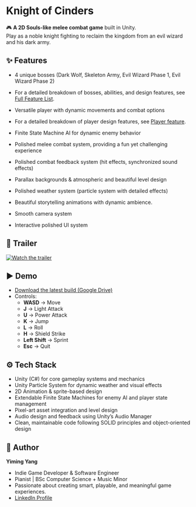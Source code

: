 # Knight of Cinders

🎮 **A 2D Souls-like melee combat game** built in Unity.  
Play as a noble knight fighting to reclaim the kingdom from an evil wizard and his dark army.

## ✨ Features
- 4 unique bosses (Dark Wolf, Skeleton Army, Evil Wizard Phase 1, Evil Wizard Phase 2)
  
- For a detailed breakdown of bosses, abilities, and design features, see [Full Feature List](BOSS_FEATURE.md).

- Versatile player with dynamic movements and combat options
- For a detailed breakdown of player design features, see [Player feature](PLAYER_FEATURE.md).
- Finite State Machine AI for dynamic enemy behavior
- Polished melee combat system, providing a fun yet challenging experience
- Polished combat feedback system (hit effects, synchronized sound effects)
- Parallax backgrounds & atmospheric and beautiful level design
- Polished weather system (particle system with detailed effects)
- Beautiful storytelling animations with dynamic ambience.
- Smooth camera system
- Interactive polished UI system

## 🎥 Trailer
[![Watch the trailer](https://img.youtube.com/vi/DgtHopB85VI/maxresdefault.jpg)](https://www.youtube.com/watch?v=DgtHopB85VI)

## ▶️ Demo
- [Download the latest build (Google Drive)](https://drive.google.com/file/d/1hqf1JtwtrV-ngLj06k_RqCCNM3AOiRq6/view?usp=drive_link)
- Controls:  
  - **WASD** → Move  
  - **J** → Light Attack  
  - **U** → Power Attack  
  - **K** → Jump  
  - **L** → Roll  
  - **H** → Shield Strike  
  - **Left Shift** → Sprint  
  - **Esc** → Quit

## ⚙️ Tech Stack
- Unity (C#) for core gameplay systems and mechanics
- Unity Particle System for dynamic weather and visual effects
- 2D Animation & sprite-based design
- Extendable Finite State Machines for enemy AI and player state management
- Pixel-art asset integration and level design
- Audio design and feedback using Unity’s Audio Manager
- Clean, maintainable code following SOLID principles and object-oriented design


## 👤 Author
**Yiming Yang**  
- Indie Game Developer & Software Engineer  
- Pianist | BSc Computer Science + Music Minor
- Passionate about creating smart, playable, and meaningful game experiences.
- [LinkedIn Profile](https://www.linkedin.com/in/yiming-yang-89a0102a0/?trk=public-profile-join-page)
